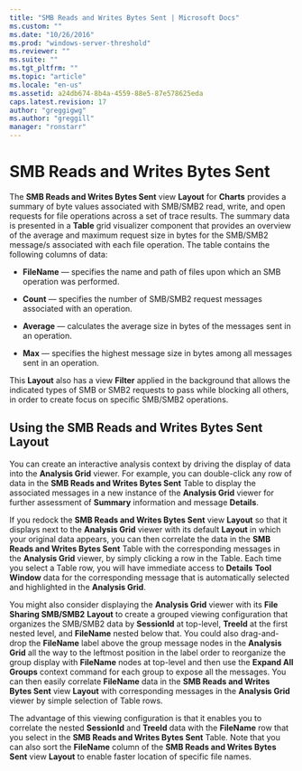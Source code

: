```yaml
---
title: "SMB Reads and Writes Bytes Sent | Microsoft Docs"
ms.custom: ""
ms.date: "10/26/2016"
ms.prod: "windows-server-threshold"
ms.reviewer: ""
ms.suite: ""
ms.tgt_pltfrm: ""
ms.topic: "article"
ms.locale: "en-us"
ms.assetid: a24db674-8b4a-4559-88e5-87e578625eda
caps.latest.revision: 17
author: "greggigwg"
ms.author: "greggill"
manager: "ronstarr"
---
```

# SMB Reads and Writes Bytes Sent
The **SMB Reads and Writes Bytes Sent** view **Layout** for **Charts** provides a summary of byte values associated with SMB/SMB2 read, write, and open requests for file operations across a set of trace results. The summary data is presented in a **Table** grid visualizer component that provides an overview of the average and maximum request size in bytes for the SMB/SMB2 message/s associated with each file operation. The table contains the following columns of data:  
  
-   **FileName** — specifies the name and path of files upon which an SMB operation was performed.  
  
-   **Count** — specifies the number of SMB/SMB2 request messages associated with an operation.  
  
-   **Average** — calculates the average size in bytes of the messages sent in  an operation.  
  
-   **Max** — specifies the highest message size in bytes among all messages sent in an operation.  
  
 This **Layout** also has a view **Filter** applied in the background that allows the indicated types of SMB or SMB2 requests to pass while blocking all others, in order to create focus on specific SMB/SMB2 operations.  
  
## Using the SMB Reads and Writes Bytes Sent Layout  
 You can create an interactive analysis context by driving the display of data into the **Analysis Grid** viewer. For example, you can double-click any row of data in the **SMB Reads and Writes Bytes Sent** Table to display the associated messages in a new instance of the **Analysis Grid** viewer for further assessment of **Summary** information and message **Details**.  
  
 If you redock the **SMB Reads and Writes Bytes Sent** view **Layout** so that it displays next to the **Analysis Grid** viewer with its default **Layout** in which your original data appears, you can then correlate the data in the **SMB Reads and Writes Bytes Sent** Table with the corresponding messages in the **Analysis Grid** viewer, by simply clicking a row in the Table. Each time you select a Table row, you will have immediate access to **Details** **Tool Window** data for the corresponding message that is automatically selected and highlighted in the **Analysis Grid**.  
  
 You might also consider displaying the **Analysis Grid** viewer with its **File Sharing SMB/SMB2** **Layout** to create a grouped viewing configuration that organizes the SMB/SMB2 data by **SessionId** at top-level, **TreeId** at the first nested level, and **FileName** nested below that. You could also drag-and-drop the **FileName** label above the group message nodes in the **Analysis Grid** all the way to the leftmost position in the label order to reorganize the group display with **FileName** nodes at top-level and then use the **Expand All Groups** context command for each group to expose all the messages. You can then easily correlate **FileName** data in the **SMB Reads and Writes Bytes Sent** view **Layout** with corresponding messages in the  **Analysis Grid** viewer by simple selection of Table rows.  
  
 The advantage of this viewing configuration is that it enables you to correlate the nested **SessionId** and **TreeId** data with the **FileName** row that you select in the  **SMB Reads and Writes Bytes Sent** Table. Note that you can also sort the **FileName** column of the **SMB Reads and Writes Bytes Sent** view **Layout** to enable faster location of specific file names.